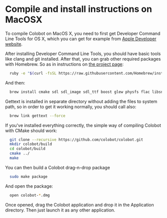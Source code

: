# Compile and install instructions on MacOSX

To compile Colobot on MacOS X, you need to first get Developer Command Line Tools for OS X, which you can get for example from [Apple Developer website](https://developer.apple.com/xcode/downloads/).

After installing Developer Command Line Tools, you should have basic tools like clang and git installed. After that, you can grab other required packages with Homebrew. So as in instructions on [the project page](http://brew.sh/):
```bash
  ruby -e "$(curl -fsSL https://raw.githubusercontent.com/Homebrew/install/master/install)"
```
And then:
```bash
  brew install cmake sdl sdl_image sdl_ttf boost glew physfs flac libsndfile libvorbis vorbis-tools gettext libicns librsvg wget
```
Gettext is installed in separate directory without adding the files to system path, so in order to get it working normally, you should call also:
```bash
  brew link gettext --force
```

If you've installed everything correctly, the simple way of compiling Colobot with CMake should work:
```bash
  git clone --recursive https://github.com/colobot/colobot.git
  mkdir colobot/build
  cd colobot/build
  cmake ../
  make
```

You can then build a Colobot drag-n-drop package
```bash
  sudo make package
```
And open the package:
```bash
  open colobot-*.dmg
```
Once opened, drag the Colobot application and drop it in the Application directory. Then just launch it as any other application.
